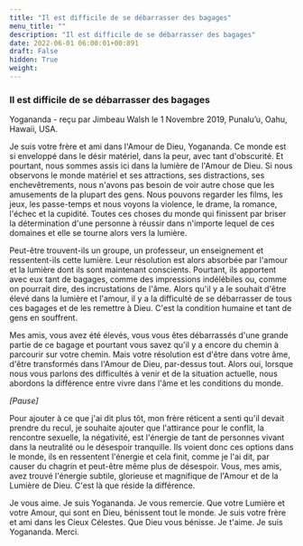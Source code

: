 ```yaml
---
title: "Il est difficile de se débarrasser des bagages"
menu_title: ""
description: "Il est difficile de se débarrasser des bagages"
date: 2022-06-01 06:00:01+00:891
draft: False
hidden: True
weight:
---
```

### Il est difficile de se débarrasser des bagages

Yogananda - reçu par Jimbeau Walsh le 1 Novembre 2019, Punalu’u, Oahu, Hawaii, USA.

Je suis votre frère et ami dans l'Amour de Dieu, Yogananda. Ce monde est si enveloppé dans le désir matériel, dans la peur, avec tant d'obscurité. Et pourtant, nous sommes assis ici dans la lumière de l'Amour de Dieu. Si nous observons le monde matériel et ses attractions, ses distractions, ses enchevêtrements, nous n'avons pas besoin de voir autre chose que les amusements de la plupart des gens. Nous pouvons regarder les films, les jeux, les passe-temps et nous voyons la violence, le drame, la romance, l'échec et la cupidité. Toutes ces choses du monde qui finissent par briser la détermination d'une personne à réussir dans n'importe lequel de ces domaines et elle se tourne alors vers la lumière.

Peut-être trouvent-ils un groupe, un professeur, un enseignement et ressentent-ils cette lumière. Leur résolution est alors absorbée par l'amour et la lumière dont ils sont maintenant conscients. Pourtant, ils apportent avec eux tant de bagages, comme des impressions indélébiles ou, comme on pourrait dire, des incrustations de l'âme. Alors qu'il y a le souhait d'être élevé dans la lumière et l'amour, il y a la difficulté de se débarrasser de tous ces bagages et de les remettre à Dieu. C'est la condition humaine et tant de gens en souffrent.

Mes amis, vous avez été élevés, vous vous êtes débarrassés d'une grande partie de ce bagage et pourtant vous savez qu'il y a encore du chemin à parcourir sur votre chemin. Mais votre résolution est d'être dans votre âme, d'être transformés dans l'Amour de Dieu, par-dessus tout. Alors oui, lorsque nous vous parlons des difficultés à venir et de la situation actuelle, nous abordons la différence entre vivre dans l'âme et les conditions du monde.

*[Pause]*

Pour ajouter à ce que j'ai dit plus tôt, mon frère réticent a senti qu'il devait prendre du recul, je souhaite ajouter que l'attirance pour le conflit, la rencontre sexuelle, la négativité, est l'énergie de tant de personnes vivant dans la neutralité ou le désespoir tranquille. Ils voient donc ces options dans le monde, ils en ressentent l'énergie et cela finit, comme je l'ai dit, par causer du chagrin et peut-être même plus de désespoir. Vous, mes amis, avez trouvé l'énergie subtile, glorieuse et magnifique de l'Amour et de la Lumière de Dieu. C'est là que réside la différence.

Je vous aime. Je suis Yogananda. Je vous remercie. Que votre Lumière et votre Amour, qui sont en Dieu, bénissent tout le monde. Je suis votre frère et ami dans les Cieux Célestes. Que Dieu vous bénisse. Je t'aime. Je suis Yogananda. Merci.
